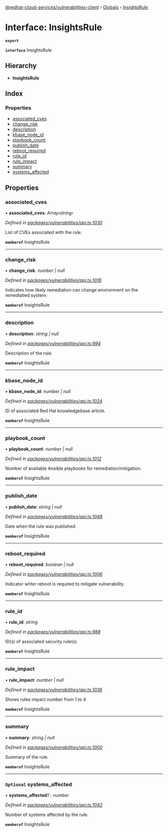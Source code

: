 [@redhat-cloud-services/vulnerabilities-client](../README.md) › [Globals](../globals.md) › [InsightsRule](insightsrule.md)

# Interface: InsightsRule

**`export`** 

**`interface`** InsightsRule

## Hierarchy

* **InsightsRule**

## Index

### Properties

* [associated_cves](insightsrule.md#associated_cves)
* [change_risk](insightsrule.md#change_risk)
* [description](insightsrule.md#description)
* [kbase_node_id](insightsrule.md#kbase_node_id)
* [playbook_count](insightsrule.md#playbook_count)
* [publish_date](insightsrule.md#publish_date)
* [reboot_required](insightsrule.md#reboot_required)
* [rule_id](insightsrule.md#rule_id)
* [rule_impact](insightsrule.md#rule_impact)
* [summary](insightsrule.md#summary)
* [systems_affected](insightsrule.md#optional-systems_affected)

## Properties

###  associated_cves

• **associated_cves**: *Array‹string›*

*Defined in [packages/vulnerabilities/api.ts:1030](https://github.com/fhlavac/javascript-clients/blob/master/packages/vulnerabilities/api.ts#L1030)*

List of CVEs associated with the rule.

**`memberof`** InsightsRule

___

###  change_risk

• **change_risk**: *number | null*

*Defined in [packages/vulnerabilities/api.ts:1018](https://github.com/fhlavac/javascript-clients/blob/master/packages/vulnerabilities/api.ts#L1018)*

Indicates how likely remediation can change environment on the remediatied system.

**`memberof`** InsightsRule

___

###  description

• **description**: *string | null*

*Defined in [packages/vulnerabilities/api.ts:994](https://github.com/fhlavac/javascript-clients/blob/master/packages/vulnerabilities/api.ts#L994)*

Description of the rule.

**`memberof`** InsightsRule

___

###  kbase_node_id

• **kbase_node_id**: *number | null*

*Defined in [packages/vulnerabilities/api.ts:1024](https://github.com/fhlavac/javascript-clients/blob/master/packages/vulnerabilities/api.ts#L1024)*

ID of associated Red Hat knowledgebase article.

**`memberof`** InsightsRule

___

###  playbook_count

• **playbook_count**: *number | null*

*Defined in [packages/vulnerabilities/api.ts:1012](https://github.com/fhlavac/javascript-clients/blob/master/packages/vulnerabilities/api.ts#L1012)*

Number of available Ansible playbooks for remediation/mitigation.

**`memberof`** InsightsRule

___

###  publish_date

• **publish_date**: *string | null*

*Defined in [packages/vulnerabilities/api.ts:1048](https://github.com/fhlavac/javascript-clients/blob/master/packages/vulnerabilities/api.ts#L1048)*

Date when the rule was published.

**`memberof`** InsightsRule

___

###  reboot_required

• **reboot_required**: *boolean | null*

*Defined in [packages/vulnerabilities/api.ts:1006](https://github.com/fhlavac/javascript-clients/blob/master/packages/vulnerabilities/api.ts#L1006)*

Indicator whter reboot is required to mitigate vulnerability.

**`memberof`** InsightsRule

___

###  rule_id

• **rule_id**: *string*

*Defined in [packages/vulnerabilities/api.ts:988](https://github.com/fhlavac/javascript-clients/blob/master/packages/vulnerabilities/api.ts#L988)*

ID(s) of associated security rule(s).

**`memberof`** InsightsRule

___

###  rule_impact

• **rule_impact**: *number | null*

*Defined in [packages/vulnerabilities/api.ts:1036](https://github.com/fhlavac/javascript-clients/blob/master/packages/vulnerabilities/api.ts#L1036)*

Shows rules impact number from 1 to 4

**`memberof`** InsightsRule

___

###  summary

• **summary**: *string | null*

*Defined in [packages/vulnerabilities/api.ts:1000](https://github.com/fhlavac/javascript-clients/blob/master/packages/vulnerabilities/api.ts#L1000)*

Summary of the rule.

**`memberof`** InsightsRule

___

### `Optional` systems_affected

• **systems_affected**? : *number*

*Defined in [packages/vulnerabilities/api.ts:1042](https://github.com/fhlavac/javascript-clients/blob/master/packages/vulnerabilities/api.ts#L1042)*

Number of systems affected by the rule.

**`memberof`** InsightsRule
